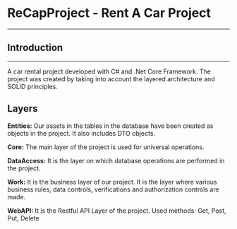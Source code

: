 # **ReCapProject** - Rent A Car Project
---
## **Introduction**
---
A car rental project developed with C# and .Net Core Framework. The project was created by taking into account the layered architecture and SOLID principles.

## **Layers**

**Entities:** Our assets in the tables in the database have been created as objects in the project. It also includes DTO objects. 

**Core:** The main layer of the project is used for universal operations.

**DataAccess:** It is the layer on which database operations are performed in the project.

**Work:** It is the business layer of our project. It is the layer where various business rules, data controls, verifications and authorization controls are made.

**WebAPI:** It is the Restful API Layer of the project. Used methods: Get, Post, Put, Delete



